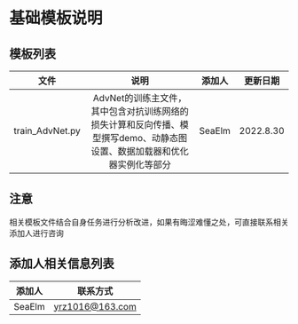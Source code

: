 # 基础模板说明

## 模板列表

|       文件        |                                说明                                 |  添加人   |   更新日期    |
|:---------------:|:-----------------------------------------------------------------:|:------:|:---------:|
| train_AdvNet.py | AdvNet的训练主文件，其中包含对抗训练网络的损失计算和反向传播、模型撰写demo、动静态图设置、数据加载器和优化器实例化等部分 | SeaElm | 2022.8.30 |

## 注意

相关模板文件结合自身任务进行分析改进，如果有晦涩难懂之处，可直接联系相关添加人进行咨询

## 添加人相关信息列表

|  添加人   |      联系方式       |
|:------:|:---------------:|
| SeaElm | yrz1016@163.com |

